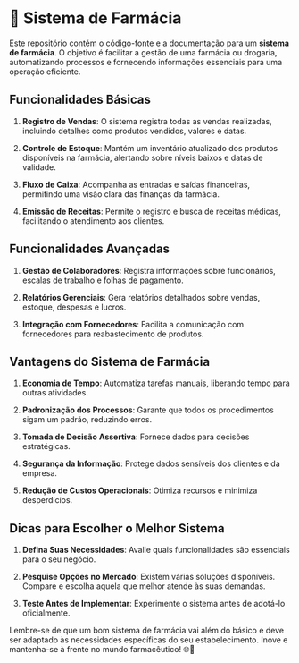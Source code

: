 # 💊 Sistema de Farmácia

Este repositório contém o código-fonte e a documentação para um **sistema de farmácia**. O objetivo é facilitar a gestão de uma farmácia ou drogaria, automatizando processos e fornecendo informações essenciais para uma operação eficiente.

## Funcionalidades Básicas

1. **Registro de Vendas**: O sistema registra todas as vendas realizadas, incluindo detalhes como produtos vendidos, valores e datas.

2. **Controle de Estoque**: Mantém um inventário atualizado dos produtos disponíveis na farmácia, alertando sobre níveis baixos e datas de validade.

3. **Fluxo de Caixa**: Acompanha as entradas e saídas financeiras, permitindo uma visão clara das finanças da farmácia.

4. **Emissão de Receitas**: Permite o registro e busca de receitas médicas, facilitando o atendimento aos clientes.

## Funcionalidades Avançadas

1. **Gestão de Colaboradores**: Registra informações sobre funcionários, escalas de trabalho e folhas de pagamento.

2. **Relatórios Gerenciais**: Gera relatórios detalhados sobre vendas, estoque, despesas e lucros.

3. **Integração com Fornecedores**: Facilita a comunicação com fornecedores para reabastecimento de produtos.

## Vantagens do Sistema de Farmácia

1. **Economia de Tempo**: Automatiza tarefas manuais, liberando tempo para outras atividades.

2. **Padronização dos Processos**: Garante que todos os procedimentos sigam um padrão, reduzindo erros.

3. **Tomada de Decisão Assertiva**: Fornece dados para decisões estratégicas.

4. **Segurança da Informação**: Protege dados sensíveis dos clientes e da empresa.

5. **Redução de Custos Operacionais**: Otimiza recursos e minimiza desperdícios.

## Dicas para Escolher o Melhor Sistema

1. **Defina Suas Necessidades**: Avalie quais funcionalidades são essenciais para o seu negócio.

2. **Pesquise Opções no Mercado**: Existem várias soluções disponíveis. Compare e escolha aquela que melhor atende às suas demandas.

3. **Teste Antes de Implementar**: Experimente o sistema antes de adotá-lo oficialmente.

Lembre-se de que um bom sistema de farmácia vai além do básico e deve ser adaptado às necessidades específicas do seu estabelecimento. Inove e mantenha-se à frente no mundo farmacêutico! 🌐💊
